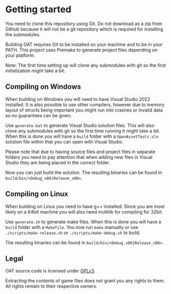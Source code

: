 # Getting started

You need to clone this repository using Git.
Do not download as a zip from Github because it will not be a git repository which is required for installing the submodules.

Building OAT requires Git to be installed on your machine and to be in your PATH.
This project uses Premake to generate project files depending on your platform.

Note: The first time setting up will clone any submodules with git so the first initialization might take a bit.

## Compiling on Windows

When building on Windows you will need to have Visual Studio 2022 installed.
It is also possible to use other compilers, however due to memory layout of structs being important you might
run into crashes or invalid data so no guarantees can be given.

Use `generate.bat` to generate Visual Studio solution files.
This will also clone any submodules with git so the first time running it might take a bit.
When this is done you will have a `build` folder with a `OpenAssetTools.sln` solution file within that you can open with Visual Studio.

Please note that due to having source files and project files in separate folders you need to pay attention that when adding new files in Visual Studio they are being placed in the correct folder.

Now you can just build the solution.
The resulting binaries can be found in `build/bin/<Debug_x86|Release_x86>`.

## Compiling on Linux

When building on Linux you need to have g++ installed.
Since you are most likely on a 64bit machine you will also need multilib for compiling for 32bit.

Use `generate.sh` to generate make files.
When this is done you will have a `build` folder with a `Makefile`.
You now run `make` manually or use `./scripts/make-release.sh` or `./scripts/make-debug.sh` to build.

The resulting binaries can be found in `build/bin/<Debug_x86|Release_x86>`.

## Legal

OAT source code is licensed under [GPLv3](https://github.com/Laupetin/OpenAssetTools/blob/main/LICENSE).

Extracting the contents of game files does not grant you any rights to them.
All rights remain to their respective owners.
